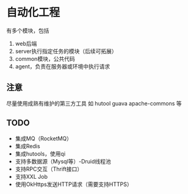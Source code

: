 # 自动化工程
有多个模块，包括
1. web后端
2. server执行指定任务的模块（后续可拓展）
3. common模块，公共代码
4. agent，负责在服务器或环境中执行请求

## 注意
尽量使用成熟有维护的第三方工具
如
hutool
guava
apache-commons
等

## TODO
- 集成MQ（RocketMQ）
- 集成Redis
- 集成hutools，使用qi
- 支持多数据源（Mysql等）-Druid线程池
- 支持RPC交互（Thrift接口）
- 支持XXL Job
- 使用OkHttps发送HTTP请求（需要支持HTTPS）
